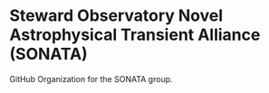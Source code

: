 # Steward Observatory Novel Astrophysical Transient Alliance (SONATA)

GitHub Organization for the SONATA group.
